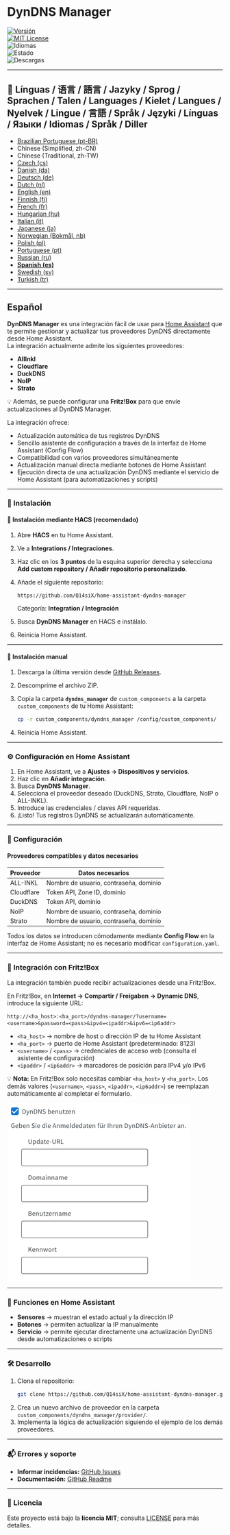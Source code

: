 # DynDNS Manager

[![Versión](https://img.shields.io/github/v/release/Q14siX/home-assistant-dyndns-manager)](https://github.com/Q14siX/home-assistant-dyndns-manager/releases)  
[![MIT License](https://img.shields.io/badge/License-MIT-green.svg)](LICENSE)  
![Idiomas](https://img.shields.io/badge/languages-20-blue.svg)  
![Estado](https://img.shields.io/badge/status-stable-brightgreen.svg)  
![Descargas](https://img.shields.io/github/downloads/Q14siX/home-assistant-dyndns-manager/total)

---

## 📌 Línguas / 语言 / 語言 / Jazyky / Sprog / Sprachen / Talen / Languages / Kielet / Langues / Nyelvek / Lingue / 言語 / Språk / Języki / Línguas / Языки / Idiomas / Språk / Diller
- [Brazilian Portuguese (pt-BR)](https://github.com/Q14siX/home-assistant-dyndns-manager/blob/main/README/README_PT-BR.md#portugues-brasileiro)
- Chinese (Simplified, zh-CN)
- Chinese (Traditional, zh-TW)
- [Czech (cs)](https://github.com/Q14siX/home-assistant-dyndns-manager/blob/main/README/README_CS.md#czech)
- [Danish (da)](https://github.com/Q14siX/home-assistant-dyndns-manager/blob/main/README/README_DA.md#dansk)
- [Deutsch (de)](https://github.com/Q14siX/home-assistant-dyndns-manager/blob/main/README/README_DE.md#deutsch)
- [Dutch (nl)](https://github.com/Q14siX/home-assistant-dyndns-manager/blob/main/README/README_NL.md#dutch)
- [English (en)](https://github.com/Q14siX/home-assistant-dyndns-manager/blob/main/README/README_EN.md#english)
- [Finnish (fi)](https://github.com/Q14siX/home-assistant-dyndns-manager/blob/main/README/README_FI.md#suomi)
- [French (fr)](https://github.com/Q14siX/home-assistant-dyndns-manager/blob/main/README/README_FR.md#français)
- [Hungarian (hu)](https://github.com/Q14siX/home-assistant-dyndns-manager/blob/main/README/README_HU.md#magyar)
- [Italian (it)](https://github.com/Q14siX/home-assistant-dyndns-manager/blob/main/README/README_IT.md#italiano)
- [Japanese (ja)](https://github.com/Q14siX/home-assistant-dyndns-manager/blob/main/README/README_JA.md#日本語)
- [Norwegian (Bokmål, nb)](https://github.com/Q14siX/home-assistant-dyndns-manager/blob/main/README/README_NB.md#norsk)
- [Polish (pl)](https://github.com/Q14siX/home-assistant-dyndns-manager/blob/main/README/README_PL.md#polski)
- [Portuguese (pt)](https://github.com/Q14siX/home-assistant-dyndns-manager/blob/main/README/README_PT.md#português)
- [Russian (ru)](https://github.com/Q14siX/home-assistant-dyndns-manager/blob/main/README/README_RU.md#pусский)
- [**Spanish (es)**](https://github.com/Q14siX/home-assistant-dyndns-manager/blob/main/README/README_ES.md#español)
- [Swedish (sv)](https://github.com/Q14siX/home-assistant-dyndns-manager/blob/main/README/README_SV.md#svenska)
- [Turkish (tr)](https://github.com/Q14siX/home-assistant-dyndns-manager/blob/main/README/README_TR.md#türkçe)

---

## Español

**DynDNS Manager** es una integración fácil de usar para [Home Assistant](https://www.home-assistant.io/) que te permite gestionar y actualizar tus proveedores DynDNS directamente desde Home Assistant.  
La integración actualmente admite los siguientes proveedores:

- **AllInkl**
- **Cloudflare**
- **DuckDNS**
- **NoIP**
- **Strato**

💡 Además, se puede configurar una **Fritz!Box** para que envíe actualizaciones al DynDNS Manager.

La integración ofrece:
- Actualización automática de tus registros DynDNS
- Sencillo asistente de configuración a través de la interfaz de Home Assistant (Config Flow)
- Compatibilidad con varios proveedores simultáneamente
- Actualización manual directa mediante botones de Home Assistant
- Ejecución directa de una actualización DynDNS mediante el servicio de Home Assistant (para automatizaciones y scripts)

---

### 🚀 Instalación

#### 🔹 Instalación mediante HACS (recomendado)

1. Abre **HACS** en tu Home Assistant.
2. Ve a **Integrations / Integraciones**.
3. Haz clic en los **3 puntos** de la esquina superior derecha y selecciona **Add custom repository / Añadir repositorio personalizado**.
4. Añade el siguiente repositorio:

   ```
   https://github.com/Q14siX/home-assistant-dyndns-manager
   ```

   Categoría: **Integration / Integración**

5. Busca **DynDNS Manager** en HACS e instálalo.
6. Reinicia Home Assistant.

---

#### 🔹 Instalación manual

1. Descarga la última versión desde [GitHub Releases](https://github.com/Q14siX/home-assistant-dyndns-manager/releases).
2. Descomprime el archivo ZIP.
3. Copia la carpeta **`dyndns_manager`** de `custom_components` a la carpeta `custom_components` de tu Home Assistant:

   ```bash
   cp -r custom_components/dyndns_manager /config/custom_components/
   ```

4. Reinicia Home Assistant.

---

### ⚙️ Configuración en Home Assistant

1. En Home Assistant, ve a **Ajustes → Dispositivos y servicios**.
2. Haz clic en **Añadir integración**.
3. Busca **DynDNS Manager**.
4. Selecciona el proveedor deseado (DuckDNS, Strato, Cloudflare, NoIP o ALL-INKL).
5. Introduce las credenciales / claves API requeridas.
6. ¡Listo! Tus registros DynDNS se actualizarán automáticamente.

---

### 📄 Configuración

#### Proveedores compatibles y datos necesarios

| Proveedor  | Datos necesarios |
|------------|------------------|
| ALL-INKL   | Nombre de usuario, contraseña, dominio |
| Cloudflare | Token API, Zone ID, dominio |
| DuckDNS    | Token API, dominio |
| NoIP       | Nombre de usuario, contraseña, dominio |
| Strato     | Nombre de usuario, contraseña, dominio |

Todos los datos se introducen cómodamente mediante **Config Flow** en la interfaz de Home Assistant; no es necesario modificar `configuration.yaml`.

---

### 📡 Integración con Fritz!Box

La integración también puede recibir actualizaciones desde una Fritz!Box.

En Fritz!Box, en **Internet → Compartir / Freigaben → Dynamic DNS**, introduce la siguiente URL:

```
http://<ha_host>:<ha_port>/dyndns-manager/?username=<username>&password=<pass>&ipv4=<ipaddr>&ipv6=<ip6addr>
```

- `<ha_host>` → nombre de host o dirección IP de tu Home Assistant
- `<ha_port>` → puerto de Home Assistant (predeterminado: 8123)
- `<username>` / `<pass>` → credenciales de acceso web (consulta el asistente de configuración)
- `<ipaddr>` / `<ip6addr>` → marcadores de posición para IPv4 y/o IPv6

💡 **Nota:** En Fritz!Box solo necesitas cambiar `<ha_host>` y `<ha_port>`. Los demás valores (`<username>`, `<pass>`, `<ipaddr>`, `<ip6addr>`) se reemplazan automáticamente al completar el formulario.

![Formulario FRITZ!BOX](https://raw.githubusercontent.com/Q14siX/home-assistant-dyndns-manager/master/images/FRITZ!Box.png)

---

### 🔘 Funciones en Home Assistant

- **Sensores** → muestran el estado actual y la dirección IP
- **Botones** → permiten actualizar la IP manualmente
- **Servicio** → permite ejecutar directamente una actualización DynDNS desde automatizaciones o scripts

---

### 🛠 Desarrollo

1. Clona el repositorio:
   ```bash
   git clone https://github.com/Q14siX/home-assistant-dyndns-manager.git
   ```
2. Crea un nuevo archivo de proveedor en la carpeta `custom_components/dyndns_manager/provider/`.
3. Implementa la lógica de actualización siguiendo el ejemplo de los demás proveedores.

---

### 📬 Errores y soporte

- **Informar incidencias:** [GitHub Issues](https://github.com/Q14siX/home-assistant-dyndns-manager/issues)  
- **Documentación:** [GitHub Readme](https://github.com/Q14siX/home-assistant-dyndns-manager)

---

### 📜 Licencia

Este proyecto está bajo la **licencia MIT**; consulta [LICENSE](https://github.com/Q14siX/home-assistant-dyndns-manager/blob/main/LICENSE) para más detalles.
